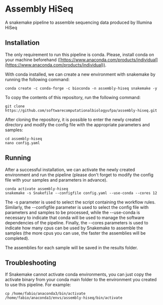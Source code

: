 # Assembly HiSeq

A snakemake pipeline to assemble sequencing data produced by Illumina HiSeq

## Installation

The only requirement to run this pipeline is conda. Please, install conda on your machine beforehand ([https://www.anaconda.com/products/individual](https://www.anaconda.com/products/individual)).

With conda installed, we can create a new environment with snakemake by running the following command:

```
conda create -c conda-forge -c bioconda -n assembly-hiseq snakemake -y
```

To copy the contents of this repository, run the following command:

```
git clone https://github.com/softwarecomputationalbiologyufpa/assembly-hiseq.git
```

After cloning the repository, it is possible to enter the newly created directory and modify the config file with the appropriate parameters and samples:

```
cd assembly-hiseq
nano config.yaml
```

## Running

After a successful installation, we can activate the newly created environment and run the pipeline (please don't forget to modify the config file with your samples and parameters in advance).

```
conda activate assembly-hiseq
snakemake -s Snakefile --configfile config.yaml --use-conda --cores 12
```

The -s parameter is used to select the script containing the workflow rules. Similarly, the --configfile parameter is used to select the config file with parameters and samples to be processed, while the --use-conda is necessary to indicate that conda will be used to manage the software dependencies of the pipeline. Finally, the --cores parameters is used to indicate how many cpus can be used by Snakemake to assemble the samples (the more cpus you can use, the faster the assemblies will be completed).

The assemblies for each sample will be saved in the results folder.

## Troubleshooting

If Snakemake cannot activate conda environments, you can just copy the activate binary from your conda main folder to the environment you created to use this pipeline. For example:

```
cp /home/fabio/anaconda3/bin/activate /home/fabio/anaconda3/envs/assembly-hiseq/bin/activate
```
